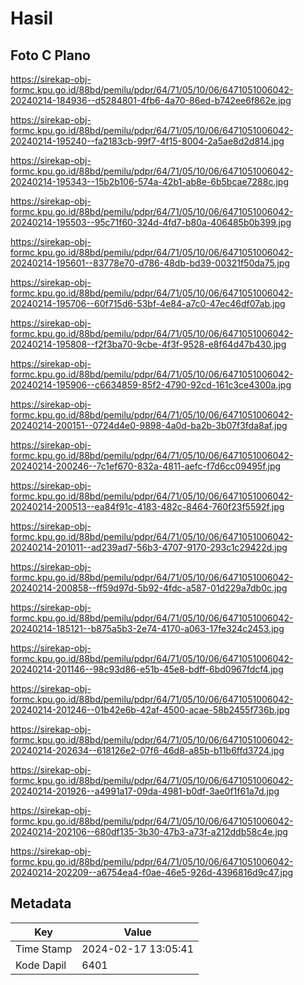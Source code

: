 # Hasil

## Foto C Plano

https://sirekap-obj-formc.kpu.go.id/88bd/pemilu/pdpr/64/71/05/10/06/6471051006042-20240214-184936--d5284801-4fb6-4a70-86ed-b742ee6f862e.jpg

https://sirekap-obj-formc.kpu.go.id/88bd/pemilu/pdpr/64/71/05/10/06/6471051006042-20240214-195240--fa2183cb-99f7-4f15-8004-2a5ae8d2d814.jpg

https://sirekap-obj-formc.kpu.go.id/88bd/pemilu/pdpr/64/71/05/10/06/6471051006042-20240214-195343--15b2b106-574a-42b1-ab8e-6b5bcae7288c.jpg

https://sirekap-obj-formc.kpu.go.id/88bd/pemilu/pdpr/64/71/05/10/06/6471051006042-20240214-195503--95c71f60-324d-4fd7-b80a-406485b0b399.jpg

https://sirekap-obj-formc.kpu.go.id/88bd/pemilu/pdpr/64/71/05/10/06/6471051006042-20240214-195601--83778e70-d786-48db-bd39-00321f50da75.jpg

https://sirekap-obj-formc.kpu.go.id/88bd/pemilu/pdpr/64/71/05/10/06/6471051006042-20240214-195706--60f715d6-53bf-4e84-a7c0-47ec46df07ab.jpg

https://sirekap-obj-formc.kpu.go.id/88bd/pemilu/pdpr/64/71/05/10/06/6471051006042-20240214-195808--f2f3ba70-9cbe-4f3f-9528-e8f64d47b430.jpg

https://sirekap-obj-formc.kpu.go.id/88bd/pemilu/pdpr/64/71/05/10/06/6471051006042-20240214-195906--c6634859-85f2-4790-92cd-161c3ce4300a.jpg

https://sirekap-obj-formc.kpu.go.id/88bd/pemilu/pdpr/64/71/05/10/06/6471051006042-20240214-200151--0724d4e0-9898-4a0d-ba2b-3b07f3fda8af.jpg

https://sirekap-obj-formc.kpu.go.id/88bd/pemilu/pdpr/64/71/05/10/06/6471051006042-20240214-200246--7c1ef670-832a-4811-aefc-f7d6cc09495f.jpg

https://sirekap-obj-formc.kpu.go.id/88bd/pemilu/pdpr/64/71/05/10/06/6471051006042-20240214-200513--ea84f91c-4183-482c-8464-760f23f5592f.jpg

https://sirekap-obj-formc.kpu.go.id/88bd/pemilu/pdpr/64/71/05/10/06/6471051006042-20240214-201011--ad239ad7-56b3-4707-9170-293c1c29422d.jpg

https://sirekap-obj-formc.kpu.go.id/88bd/pemilu/pdpr/64/71/05/10/06/6471051006042-20240214-200858--ff59d97d-5b92-4fdc-a587-01d229a7db0c.jpg

https://sirekap-obj-formc.kpu.go.id/88bd/pemilu/pdpr/64/71/05/10/06/6471051006042-20240214-185121--b875a5b3-2e74-4170-a063-17fe324c2453.jpg

https://sirekap-obj-formc.kpu.go.id/88bd/pemilu/pdpr/64/71/05/10/06/6471051006042-20240214-201146--98c93d86-e51b-45e8-bdff-6bd0967fdcf4.jpg

https://sirekap-obj-formc.kpu.go.id/88bd/pemilu/pdpr/64/71/05/10/06/6471051006042-20240214-201246--01b42e6b-42af-4500-acae-58b2455f736b.jpg

https://sirekap-obj-formc.kpu.go.id/88bd/pemilu/pdpr/64/71/05/10/06/6471051006042-20240214-202634--618126e2-07f6-46d8-a85b-b11b6ffd3724.jpg

https://sirekap-obj-formc.kpu.go.id/88bd/pemilu/pdpr/64/71/05/10/06/6471051006042-20240214-201926--a4991a17-09da-4981-b0df-3ae0f1f61a7d.jpg

https://sirekap-obj-formc.kpu.go.id/88bd/pemilu/pdpr/64/71/05/10/06/6471051006042-20240214-202106--680df135-3b30-47b3-a73f-a212ddb58c4e.jpg

https://sirekap-obj-formc.kpu.go.id/88bd/pemilu/pdpr/64/71/05/10/06/6471051006042-20240214-202209--a6754ea4-f0ae-46e5-926d-4396816d9c47.jpg


## Metadata

| Key        | Value               |
| ---------- | ------------------- |
| Time Stamp | 2024-02-17 13:05:41 |
| Kode Dapil | 6401                |



